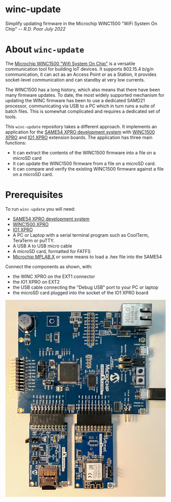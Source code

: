 # winc-update
Simplify updating firmware in the Microchip WINC1500 "WiFi System On Chip"
_-- R.D. Poor July 2022_

# About `winc-update`
The [Microchip WINC1500 "Wifi System On Chip"](https://www.microchip.com/en-us/product/ATWINC1500) is a versatile communication tool for building IoT devices.  It supports 802.15.4 b/g/n communication, it can act as an Access Point or as a Station, it provides socket-level communication and can standby at very low currents.

The WINC1500 has a long history, which also means that there have been many firmware updates.  To date, the most widely supported mechanism for updating the WINC firmware has been to use a dedicated SAMD21 processor, communicating via USB to a PC which in turn runs a suite of batch files.  This is somewhat complicated and requires a dedicated set of tools.

This `winc-update` repository takes a different approach.  It implements an application for the [SAME54 XPRO development system](https://www.microchip.com/en-us/development-tool/ATSAMe54_xpro) with [WINC1500 XPRO](https://www.microchip.com/en-us/development-tool/ATWINC1500-XPRO) and [IO1 XPRO](https://www.microchip.com/en-us/development-tool/ATIO1-XPRO) extension boards.  The application has three main functions:
* It can extract the contents of the WINC1500 firmware into a file on a microSD card
* It can update the WINC1500 firmware from a file on a microSD card.
* It can compare and verify the existing WINC1500 firmware against a file on a microSD card.

# Prerequisites

To run `winc-update` you will need:
* [SAME54 XPRO development system](https://www.microchip.com/en-us/development-tool/ATSAMe54_xpro)
* [WINC1500 XPRO](https://www.microchip.com/en-us/development-tool/ATWINC1500-XPRO)
* [IO1 XPRO](https://www.microchip.com/en-us/development-tool/ATIO1-XPRO)
* A PC or Laptop with a serial terminal program such as CoolTerm, TeraTerm or puTTY.
* A USB A to USB micro cable
* A microSD card, formatted for FATFS
* [Microchip MPLAB.X](https://www.microchip.com/en-us/tools-resources/develop/mplab-x-ide) or some means to load a .hex file into the SAME54

Connect the components as shown, with:
* the WINC XPRO on the EXT1 connector 
* the IO1 XPRO on EXT2
* the USB cable connecting the "Debug USB" port to your PC or laptop
* the microSD card plugged into the socket of the IO1 XPRO board

![Physical Setup](/docs/IMG_5907.jpg)
